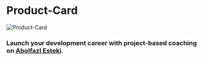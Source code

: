 # Product-Card
![Product-Card](https://s2.uupload.ir/files/product_card_yxhz.png)


### Launch your development career with project-based coaching on [Abolfazl Esteki](README.md).
